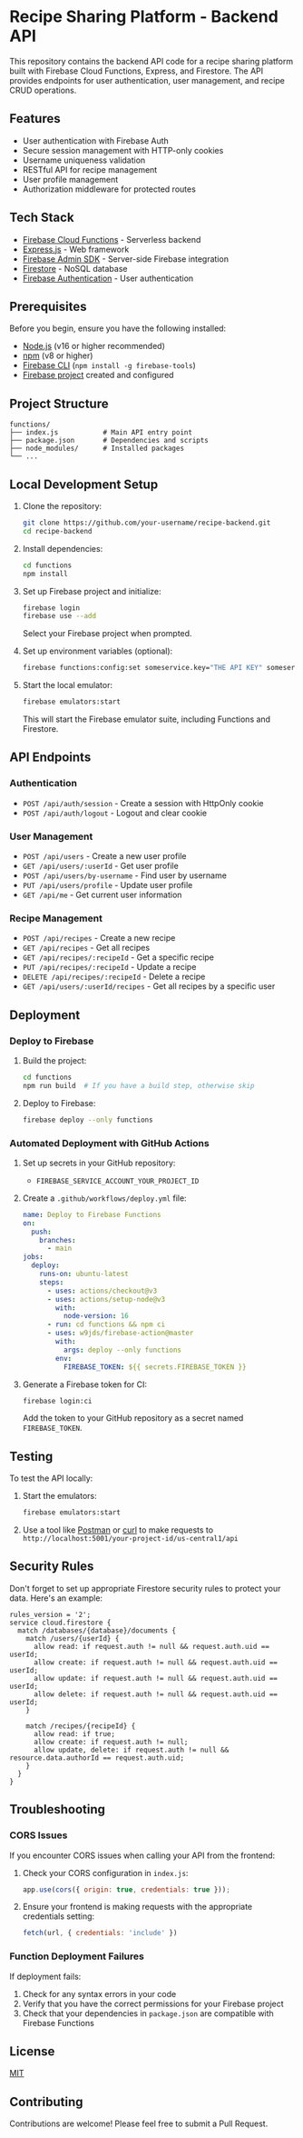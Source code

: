 # Recipe Sharing Platform - Backend API

This repository contains the backend API code for a recipe sharing platform built with Firebase Cloud Functions, Express, and Firestore. The API provides endpoints for user authentication, user management, and recipe CRUD operations.

## Features

- User authentication with Firebase Auth
- Secure session management with HTTP-only cookies
- Username uniqueness validation
- RESTful API for recipe management
- User profile management
- Authorization middleware for protected routes

## Tech Stack

- [Firebase Cloud Functions](https://firebase.google.com/docs/functions) - Serverless backend
- [Express.js](https://expressjs.com/) - Web framework
- [Firebase Admin SDK](https://firebase.google.com/docs/admin/setup) - Server-side Firebase integration
- [Firestore](https://firebase.google.com/docs/firestore) - NoSQL database
- [Firebase Authentication](https://firebase.google.com/docs/auth) - User authentication

## Prerequisites

Before you begin, ensure you have the following installed:
- [Node.js](https://nodejs.org/) (v16 or higher recommended)
- [npm](https://www.npmjs.com/) (v8 or higher)
- [Firebase CLI](https://firebase.google.com/docs/cli) (`npm install -g firebase-tools`)
- [Firebase project](https://console.firebase.google.com/) created and configured

## Project Structure

```
functions/
├── index.js           # Main API entry point
├── package.json       # Dependencies and scripts
├── node_modules/      # Installed packages
└── ...
```

## Local Development Setup

1. Clone the repository:
   ```bash
   git clone https://github.com/your-username/recipe-backend.git
   cd recipe-backend
   ```

2. Install dependencies:
   ```bash
   cd functions
   npm install
   ```

3. Set up Firebase project and initialize:
   ```bash
   firebase login
   firebase use --add
   ```
   Select your Firebase project when prompted.

4. Set up environment variables (optional):
   ```bash
   firebase functions:config:set someservice.key="THE API KEY" someservice.id="THE CLIENT ID"
   ```

5. Start the local emulator:
   ```bash
   firebase emulators:start
   ```
   This will start the Firebase emulator suite, including Functions and Firestore.

## API Endpoints

### Authentication

- `POST /api/auth/session` - Create a session with HttpOnly cookie
- `POST /api/auth/logout` - Logout and clear cookie

### User Management

- `POST /api/users` - Create a new user profile
- `GET /api/users/:userId` - Get user profile
- `POST /api/users/by-username` - Find user by username
- `PUT /api/users/profile` - Update user profile
- `GET /api/me` - Get current user information

### Recipe Management

- `POST /api/recipes` - Create a new recipe
- `GET /api/recipes` - Get all recipes
- `GET /api/recipes/:recipeId` - Get a specific recipe
- `PUT /api/recipes/:recipeId` - Update a recipe
- `DELETE /api/recipes/:recipeId` - Delete a recipe
- `GET /api/users/:userId/recipes` - Get all recipes by a specific user

## Deployment

### Deploy to Firebase

1. Build the project:
   ```bash
   cd functions
   npm run build  # If you have a build step, otherwise skip
   ```

2. Deploy to Firebase:
   ```bash
   firebase deploy --only functions
   ```

### Automated Deployment with GitHub Actions

1. Set up secrets in your GitHub repository:
   - `FIREBASE_SERVICE_ACCOUNT_YOUR_PROJECT_ID`

2. Create a `.github/workflows/deploy.yml` file:
   ```yaml
   name: Deploy to Firebase Functions
   on:
     push:
       branches:
         - main
   jobs:
     deploy:
       runs-on: ubuntu-latest
       steps:
         - uses: actions/checkout@v3
         - uses: actions/setup-node@v3
           with:
             node-version: 16
         - run: cd functions && npm ci
         - uses: w9jds/firebase-action@master
           with:
             args: deploy --only functions
           env:
             FIREBASE_TOKEN: ${{ secrets.FIREBASE_TOKEN }}
   ```

3. Generate a Firebase token for CI:
   ```bash
   firebase login:ci
   ```
   Add the token to your GitHub repository as a secret named `FIREBASE_TOKEN`.

## Testing

To test the API locally:

1. Start the emulators:
   ```bash
   firebase emulators:start
   ```

2. Use a tool like [Postman](https://www.postman.com/) or [curl](https://curl.se/) to make requests to `http://localhost:5001/your-project-id/us-central1/api`

## Security Rules

Don't forget to set up appropriate Firestore security rules to protect your data. Here's an example:

```
rules_version = '2';
service cloud.firestore {
  match /databases/{database}/documents {
    match /users/{userId} {
      allow read: if request.auth != null && request.auth.uid == userId;
      allow create: if request.auth != null && request.auth.uid == userId;
      allow update: if request.auth != null && request.auth.uid == userId;
      allow delete: if request.auth != null && request.auth.uid == userId;
    }
    
    match /recipes/{recipeId} {
      allow read: if true;
      allow create: if request.auth != null;
      allow update, delete: if request.auth != null && resource.data.authorId == request.auth.uid;
    }
  }
}
```

## Troubleshooting

### CORS Issues

If you encounter CORS issues when calling your API from the frontend:

1. Check your CORS configuration in `index.js`:
   ```javascript
   app.use(cors({ origin: true, credentials: true }));
   ```

2. Ensure your frontend is making requests with the appropriate credentials setting:
   ```javascript
   fetch(url, { credentials: 'include' })
   ```

### Function Deployment Failures

If deployment fails:

1. Check for any syntax errors in your code
2. Verify that you have the correct permissions for your Firebase project
3. Check that your dependencies in `package.json` are compatible with Firebase Functions

## License

[MIT](LICENSE)

## Contributing

Contributions are welcome! Please feel free to submit a Pull Request.
